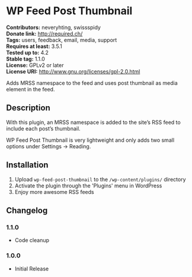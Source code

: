 # WP Feed Post Thumbnail #
**Contributors:** neveryhting, swissspidy  
**Donate link:** http://required.ch/  
**Tags:** users, feedback, email, media, support  
**Requires at least:** 3.5.1  
**Tested up to:** 4.2  
**Stable tag:** 1.1.0  
**License:** GPLv2 or later  
**License URI:** http://www.gnu.org/licenses/gpl-2.0.html  

Adds MRSS namespace to the feed and uses post thumbnail as media element in the feed.

## Description ##

With this plugin, an MRSS namespace is added to the site’s RSS feed to include each post’s thumbnail.

WP Feed Post Thumbnail is very lightweight and only adds two small options under Settings -> Reading.

## Installation ##

1. Upload `wp-feed-post-thumbnail` to the `/wp-content/plugins/` directory
1. Activate the plugin through the 'Plugins' menu in WordPress
1. Enjoy more awesome RSS feeds

## Changelog ##

### 1.1.0 ###
* Code cleanup

### 1.0.0 ###
* Initial Release